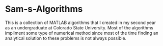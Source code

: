 # Sam-s-Algorithms
This is a collection of MATLAB algorithms that I created in my second year as an undergraduate at Colorado State University. Most of the algorithms impliment some type of numerical method since most of the time finding an analytical solution to these problems is not always possible.
